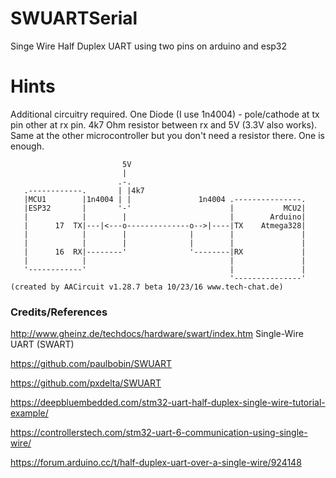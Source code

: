 # SWUARTSerial
Singe Wire Half Duplex UART using two pins on arduino and esp32

# Hints
Additional circuitry required. One Diode (I use 1n4004) - pole/cathode at tx pin other at rx pin. 4k7 Ohm resistor between rx and 5V (3.3V also works). Same at the other microcontroller but you don't need a resistor there. One is enough. 
```
                         5V
                         |
                        .-.
   .------------.       | |4k7
   |MCU1        |1n4004 | |               1n4004 .---------------.
   |ESP32       |       '-'                      |           MCU2|
   |            |        |                       |        Arduino|
   |      17  TX|---|<---o--------------o-->|----|TX    Atmega328|
   |            |        |              |        |               |
   |            |        |              |        |               |
   |      16  RX|--------'              '--------|RX             |
   |            |                                |               |
   '------------'                                |               |
                                                 '---------------'
(created by AACircuit v1.28.7 beta 10/23/16 www.tech-chat.de)

```
### Credits/References
http://www.gheinz.de/techdocs/hardware/swart/index.htm Single-Wire UART (SWART) 

https://github.com/paulbobin/SWUART

https://github.com/pxdelta/SWUART

https://deepbluembedded.com/stm32-uart-half-duplex-single-wire-tutorial-example/

https://controllerstech.com/stm32-uart-6-communication-using-single-wire/

https://forum.arduino.cc/t/half-duplex-uart-over-a-single-wire/924148
